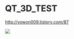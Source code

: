 # QT_3D_TEST

http://yowon009.tistory.com/87

<img src="http://cfile24.uf.tistory.com/image/2653063F55385B2238A171"> 
